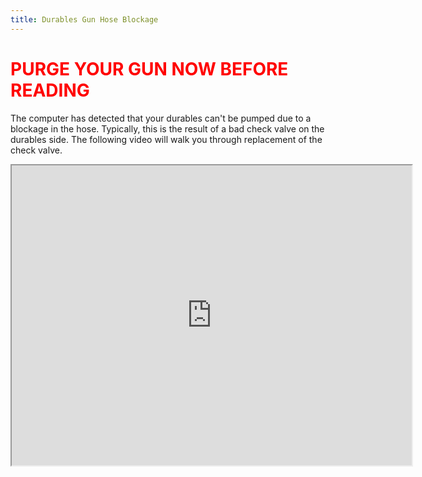 ```yaml
---
title: Durables Gun Hose Blockage
---
```

# <span style="color:red"> PURGE YOUR GUN NOW BEFORE READING </span>

The computer has detected that your durables can't be pumped due to a blockage in the hose. Typically, this is the result of a bad check valve on the durables side. The following video will walk you through replacement of the check valve.

<iframe src="https://drive.google.com/file/d/1d0CuoMNU05bniRhDKYtEEPZPrUo3-raO/preview" width="640" height="480" allow="autoplay"></iframe>